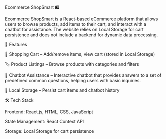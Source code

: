 Ecommerce ShopSmart 🛍️

Ecommerce ShopSmart is a React-based eCommerce platform that allows users to browse products, add items to their cart, and interact with a chatbot for assistance. The website relies on Local Storage for cart persistence and does not include a backend for dynamic data processing.

🚀 Features

🛒 Shopping Cart – Add/remove items, view cart (stored in Local Storage)

🏷️ Product Listings – Browse products with categories and filters

🤖 Chatbot Assistance – Interactive chatbot that provides answers to a set of predefined common questions, helping users with basic inquiries.

💾 Local Storage – Persist cart items and chatbot history

🛠️ Tech Stack

Frontend: React.js, HTML, CSS, JavaScript

State Management: React Context API

Storage: Local Storage for cart persistence
